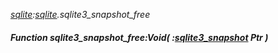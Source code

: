 _[sqlite](../../modules/sqlite/sqlite-module.md):[sqlite](../../modules/sqlite/sqlite-module.md).sqlite3\_snapshot\_free_
##### Function sqlite3\_snapshot\_free:Void( :[sqlite3_snapshot](../../modules/sqlite/sqlite-sqlite3_snapshot.md) Ptr )
